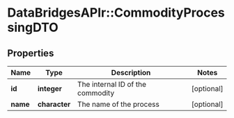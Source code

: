 # DataBridgesAPIr::CommodityProcessingDTO


## Properties
Name | Type | Description | Notes
------------ | ------------- | ------------- | -------------
**id** | **integer** | The internal ID of the commodity | [optional] 
**name** | **character** | The name of the process | [optional] 


